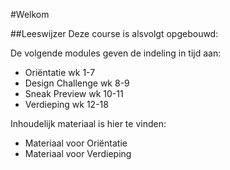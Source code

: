 #Welkom

##Leeswijzer
Deze course is alsvolgt opgebouwd:

De volgende modules geven de indeling in tijd aan:
- Oriëntatie wk 1-7
- Design Challenge wk 8-9
- Sneak Preview wk 10-11
- Verdieping wk 12-18

Inhoudelijk materiaal is hier te vinden:
- Materiaal voor Oriëntatie
- Materiaal voor Verdieping
